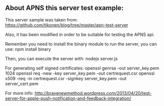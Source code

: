 ## About APNS this server test example:

This server sample was taken from:
    https://github.com/tikonen/blog/tree/master/apn-test-server

Also, it has been modified in order to be suitable for testing the APNS api.

Remember you need to install the binary module to run the server, you can use:
    npm install binary

Then, you can execute the server with:
    nodejs server.js

For generating self signed certificates:
    openssl genrsa -out server_key.pem 1024 
    openssl req -new -key server_key.pem -out certrequest.csr 
    openssl x509 -req -in certrequest.csr -signkey server_key.pem -out server_cert.pem

For more info:
    http://bravenewmethod.wordpress.com/2013/04/20/test-server-for-apple-push-notification-and-feedback-integration/
